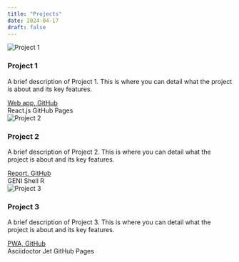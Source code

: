```yaml
---
title: "Projects"
date: 2024-04-17
draft: false
---
```


<div class="projects-container">
    <div class="project-card">
        <img src="path/to/image1.png" alt="Project 1">
        <h3>Project 1</h3>
        <p>A brief description of Project 1. This is where you can detail what the project is about and its key features.</p>
        <a href="#">Web app, GitHub</a>
        <div class="tags">
            <span>React.js</span>
            <span>GitHub Pages</span>
        </div>
    </div>
    <div class="project-card">
        <img src="path/to/image2.png" alt="Project 2">
        <h3>Project 2</h3>
        <p>A brief description of Project 2. This is where you can detail what the project is about and its key features.</p>
        <a href="#">Report, GitHub</a>
        <div class="tags">
            <span>GENI</span>
            <span>Shell</span>
            <span>R</span>
        </div>
    </div>
    <div class="project-card">
        <img src="path/to/image3.png" alt="Project 3">
        <h3>Project 3</h3>
        <p>A brief description of Project 3. This is where you can detail what the project is about and its key features.</p>
        <a href="#">PWA, GitHub</a>
        <div class="tags">
            <span>Asciidoctor Jet</span>
            <span>GitHub Pages</span>
        </div>
    </div>
</div>
